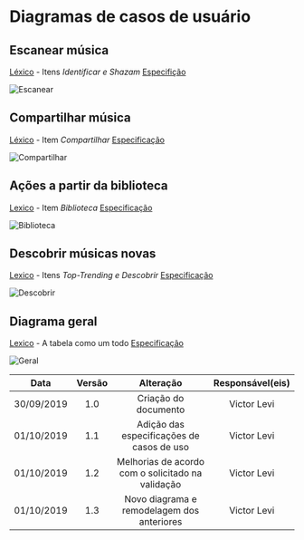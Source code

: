 # Diagramas de casos de usuário

## Escanear música

[Léxico](https://requisitos-de-software.github.io/2019.2-Shazam/modelagem/lexicos/#lexicos) - Itens _Identificar e Shazam_ [Especifição](https://requisitos-de-software.github.io/2019.2-Shazam/modelagem/especificacao_dcu/#escanear-musica)

![Escanear](https://raw.githubusercontent.com/Requisitos-de-Software/2019.2-Shazam/master/docs/assets/img/DCU/DCU_escanear.png)

## Compartilhar música

[Léxico](https://requisitos-de-software.github.io/2019.2-Shazam/modelagem/lexicos/#lexicos) - Item _Compartilhar_ [Especificação](https://requisitos-de-software.github.io/2019.2-Shazam/modelagem/especificacao_dcu/#compartilhar-musica)

![Compartilhar](https://raw.githubusercontent.com/Requisitos-de-Software/2019.2-Shazam/master/docs/assets/img/DCU/DCU_compartilhar.png)

## Ações a partir da biblioteca

[Lexico](https://requisitos-de-software.github.io/2019.2-Shazam/modelagem/lexicos/#lexicos) - Item _Biblioteca_ [Especificação](https://requisitos-de-software.github.io/2019.2-Shazam/modelagem/especificacao_dcu/#historico-de-musicas)

![Biblioteca](https://raw.githubusercontent.com/Requisitos2-2019/Shazam/master/docs/assets/img/DCU/DCU_biblioteca.png)

## Descobrir músicas novas

[Lexico](https://requisitos-de-software.github.io/2019.2-Shazam/modelagem/lexicos/#lexicos) - Itens _Top-Trending e Descobrir_ [Especificação](https://requisitos-de-software.github.io/2019.2-Shazam/modelagem/especificacao_dcu/#descobrir-novas-musicas)

![Descobrir](https://raw.githubusercontent.com/Requisitos2-2019/Shazam/master/docs/assets/img/DCU/DCU_descobrir.png)

## Diagrama geral

[Lexico](https://requisitos-de-software.github.io/2019.2-Shazam/modelagem/lexicos/#lexicos) - A tabela como um todo [Especificação](https://requisitos-de-software.github.io/2019.2-Shazam/modelagem/especificacao_dcu/)

![Geral](https://raw.githubusercontent.com/Requisitos2-2019/Shazam/master/docs/assets/img/DCU/DCU_geral.png)

|Data|Versão|Alteração|Responsável(eis)|
|:--:|:----:|:-------:|:---:|
| 30/09/2019 | 1.0 | Criação do documento | Victor Levi |
| 01/10/2019 | 1.1 | Adição das especificações de casos de uso | Victor Levi |
| 01/10/2019 | 1.2 | Melhorias de acordo com o solicitado na validação | Victor Levi |
| 01/10/2019 | 1.3 | Novo diagrama e remodelagem dos anteriores| Victor Levi |
